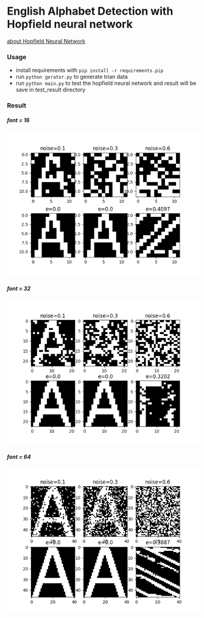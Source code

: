 # English Alphabet Detection with Hopfield neural network

[about Hopfield Neural Network](https://en.wikipedia.org/wiki/Hopfield_network)

### Usage
- install requirements with ```pip install -r requirements.pip```
- run ```python gerator.py``` to generate trian data
- run ```python main.py``` to test the hopfield neural network and result will be save in test_result directory

### Result
##### font = 16
![result](test_result/16/A.bmp.png)
##### font = 32
![result](test_result/32/A.bmp.png)
##### font = 64
![result](test_result/64/A.bmp.png)
